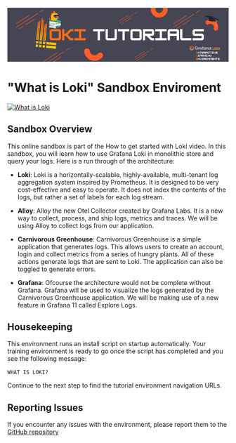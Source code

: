 ![Loki Quickstart](../../assets/loki-ile.png)


# "What is Loki" Sandbox Enviroment

[![What is Loki](https://img.youtube.com/vi/1uk8LtQqsZQ/0.jpg)](https://www.youtube.com/watch?v=1uk8LtQqsZQ)

## Sandbox Overview

This online sandbox is part of the How to get started with Loki video. In this sandbox, you will learn how to use Grafana Loki in monolithic store and query your logs. Here is a run through of the architecture:

* **Loki**: Loki is a horizontally-scalable, highly-available, multi-tenant log aggregation system inspired by Prometheus. It is designed to be very cost-effective and easy to operate. It does not index the contents of the logs, but rather a set of labels for each log stream.

* **Alloy**: Alloy the new Otel Collector created by Grafana Labs. It is a new way to collect, process, and ship logs, metrics and traces. We will be using Alloy to collect logs from our application.

* **Carnivorous Greenhouse**: Carnivorous Greenhouse is a simple application that generates logs. This allows users to create an account, login and collect metrics from a series of hungry plants. All of these actions generate logs that are sent to Loki. The application can also be toggled to generate errors.

* **Grafana**: Ofcourse the architecture would not be complete without Grafana. Grafana will be used to visualize the logs generated by the Carnivorous Greenhouse application. We will be making use of a new feature in Grafana 11 called Explore Logs.

## Housekeeping

This environment runs an install script on startup automatically. Your training environment is ready to go once the script has completed and you see the following message:

```plaintext
WHAT IS LOKI?
```

Continue to the next step to find the tutorial environment navigation URLs.

## Reporting Issues
If you encounter any issues with the environment, please report them to the [GitHub repository](https://github.com/grafana/killercoda)